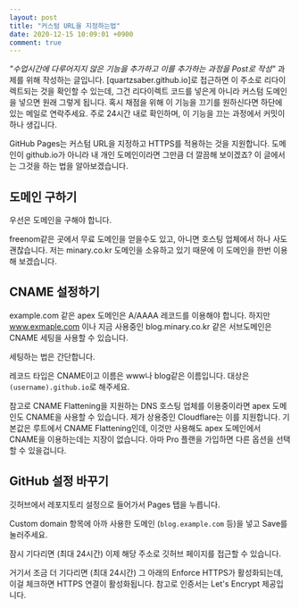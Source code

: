 ```yaml
---
layout: post
title: "커스텀 URL을 지정하는법"
date: 2020-12-15 10:09:01 +0900
comment: true
---
```


*"수업시간에 다루어지지 않은 기능을 추가하고 이를 추가하는 과정을 Post로 작성"* 과제를 위해 작성하는 글입니다.
[quartzsaber.github.io]로 접근하면 이 주소로 리다이렉트되는 것을 확인할 수 있는데, 그건 리다이렉트 코드를 넣은게 아니라 커스텀 도메인을 넣으면 원래 그렇게 됩니다.
혹시 채점을 위해 이 기능을 끄기를 원하신다면 하단에 있는 메일로 연락주세요.
주로 24시간 내로 확인하며, 이 기능을 끄는 과정에서 커밋이 하나 생깁니다.

GitHub Pages는 커스텀 URL을 지정하고 HTTPS를 적용하는 것을 지원합니다.
도메인이 github.io가 아니라 내 개인 도메인이라면 그만큼 더 깔끔해 보이겠죠?
이 글에서는 그것을 하는 법을 알아보겠습니다.

## 도메인 구하기

우선은 도메인을 구해야 합니다.

freenom같은 곳에서 무료 도메인을 얻을수도 있고, 아니면 호스팅 업체에서 하나 사도 괜찮습니다.
저는 minary.co.kr 도메인을 소유하고 있기 때문에 이 도메인을 한번 이용해 보겠습니다.

## CNAME 설정하기

example.com 같은 apex 도메인은 A/AAAA 레코드를 이용해야 합니다.
하지만 www.exmaple.com 이나 지금 사용중인 blog.minary.co.kr 같은 서브도메인은 CNAME 세팅을 사용할 수 있습니다.

세팅하는 법은 간단합니다.

레코드 타입은 CNAME이고 이름은 www나 blog같은 이름입니다.
대상은 `(username).github.io`로 해주세요.

참고로 CNAME Flattening을 지원하는 DNS 호스팅 업체를 이용중이라면 apex 도메인도 CNAME을 사용할 수 있습니다.
제가 상용중인 Cloudflare는 이를 지원합니다.
기본값은 루트에서 CNAME Flattening인데, 이것만 사용해도 apex 도메인에서 CNAME을 이용하는데는 지장이 없습니다.
아마 Pro 플랜을 가입하면 다른 옵션을 선택할 수 있을겁니다.

## GitHub 설정 바꾸기

깃허브에서 레포지토리 설정으로 들어가서 Pages 탭을 누릅니다.

Custom domain 항목에 아까 사용한 도메인 (`blog.example.com` 등)을 넣고 Save를 눌러주세요.

잠시 기다리면 (최대 24시간) 이제 해당 주소로 깃허브 페이지를 접근할 수 있습니다.

거기서 조금 더 기다리면 (최대 24시간) 그 아래의 Enforce HTTPS가 활성화되는데, 이걸 체크하면 HTTPS 연결이 활성화됩니다.
참고로 인증서는 Let's Encrypt 제공입니다.

